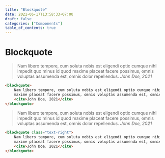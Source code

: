```yaml
---
title: "Blockquote"
date: 2021-06-17T13:58:33+07:00
draft: false
categories: ["Components"]
table_of_contents: true
---
```


# Blockquote

<blockquote>
    Nam libero tempore, cum soluta nobis est eligendi optio cumque nihil impedit quo minus id quod
    maxime placeat facere possimus, omnis voluptas assumenda est, omnis dolor repellendus.
    <cite>John Doe, 2021</cite>
</blockquote>

``` html
<blockquote>
    Nam libero tempore, cum soluta nobis est eligendi optio cumque nihil impedit quo minus id quod
    maxime placeat facere possimus, omnis voluptas assumenda est, omnis dolor repellendus.
    <cite>John Doe, 2021</cite>
</blockquote>
```

<blockquote class="text-right">
    Nam libero tempore, cum soluta nobis est eligendi optio cumque nihil impedit quo minus id quod
    maxime placeat facere possimus, omnis voluptas assumenda est, omnis dolor repellendus.
    <cite>John Doe, 2021</cite>
</blockquote>

``` html
<blockquote class="text-right">
    Nam libero tempore, cum soluta nobis est eligendi optio cumque nihil impedit quo minus id quod
    maxime placeat facere possimus, omnis voluptas assumenda est, omnis dolor repellendus.
    <cite>John Doe, 2021</cite>
</blockquote>
```